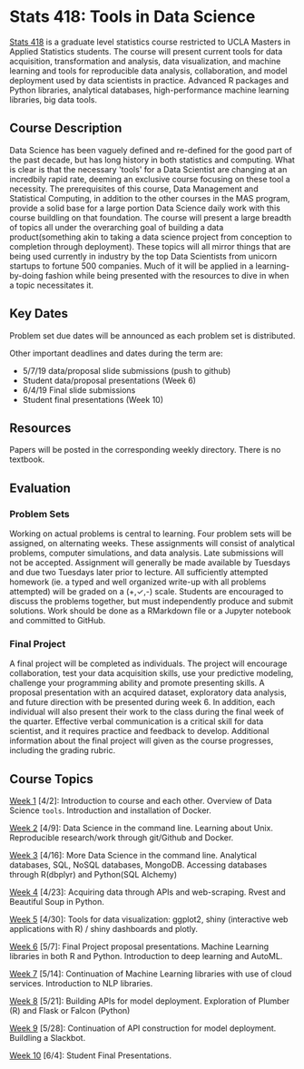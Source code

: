 # Stats 418: Tools in Data Science

[Stats 418](https://sa.ucla.edu/ro/Public/SOC/Results/ClassDetail?term_cd=19S&subj_area_cd=STATS%20%20&crs_catlg_no=0418%20%20%20%20&class_id=663636200&class_no=%20001%20%20) is a graduate level statistics course restricted to UCLA Masters in Applied Statistics students. The course will present current tools for data acquisition, transformation and analysis, data visualization, and machine learning and tools for reproducible data analysis, collaboration, and model deployment used by data scientists in practice. Advanced R packages and Python libraries, analytical databases, high-performance machine learning libraries, big data tools. 

## Course Description
Data Science has been vaguely defined and re-defined for the good part of the past decade, but has long history in both statistics and computing. What is clear is that the necessary 'tools' for a Data Scientist are changing at an incredbily rapid rate, deeming an exclusive course focusing on these tool a necessity. The prerequisites of this course, Data Management and Statistical Computing, in addition to the other courses in the MAS program, provide a solid base for a large portion Data Science daily work with this course buildling on that foundation.  The course will present a large breadth of topics all under the overarching goal of building a data product(something akin to taking a data science project from conception to completion through deployment). These topics will all mirror things that are being used currently in industry by the top Data Scientists from unicorn startups to fortune 500 companies. Much of it will be applied in a learning-by-doing fashion while being presented with the resources to dive in when a topic necessitates it.

## Key Dates

Problem set due dates will be announced as each problem set is distributed. 

Other important deadlines and dates during the term are: 

* 5/7/19 data/proposal slide submissions (push to github)
* Student data/proposal presentations (Week 6)
* 6/4/19 Final slide submissions
* Student final presentations (Week 10)

## Resources

Papers will be posted in the corresponding weekly directory. There is no textbook.

## Evaluation

### Problem Sets

Working on actual problems is central to learning. Four problem sets will be assigned, on alternating weeks. These assignments will consist of analytical problems, computer simulations, and data analysis. Late submissions will not be accepted. Assignment will generally be made available by Tuesdays and due two Tuesdays later prior to lecture. All sufficiently attempted homework (ie. a typed and well organized write-up with all problems attempted) will be graded on a (+,✓,-) scale. Students are encouraged to discuss the problems together, but must independently produce and submit solutions. Work should be done as a RMarkdown file or a Jupyter notebook and committed to GitHub. 

### Final Project

A final project will be completed as individuals. The project will encourage collaboration, test your data acquisition skills, use your predictive modeling, challenge your programming ability and promote presenting skills. A proposal presentation with an acquired dataset, exploratory data analysis, and future direction with be presented during week 6.  In addition, each individual will also present their work to the class during the final week of the quarter. Effective verbal communication is a critical skill for data scientist, and it requires practice and feedback to develop. Additional information about the final project will given as the course progresses, including the grading rubric. 

## Course Topics

[Week 1](https://github.com/natelangholz/stat418-tools-in-datascience/tree/master/week-1) \[4/2\]: Introduction to course and each other. Overview of Data Science `tools`. Introduction and installation of Docker. 

[Week 2](https://github.com/natelangholz/stat418-tools-in-datascience/tree/master/week-2) \[4/9\]: Data Science in the command line. Learning about Unix. Reproducible research/work through git/Github and Docker.

[Week 3](https://github.com/natelangholz/stat418-tools-in-datascience/tree/master/week-3) \[4/16\]:  More Data Science in the command line. Analytical databases, SQL, NoSQL databases, MongoDB. Accessing databases through R(dbplyr) and Python(SQL Alchemy) 

[Week 4](https://github.com/natelangholz/stat418-tools-in-datascience/tree/master/week-4) \[4/23\]: Acquiring data through APIs and web-scraping. Rvest and Beautiful Soup in Python.

[Week 5](https://github.com/natelangholz/stat418-tools-in-datascience/tree/master/week-5) \[4/30\]: Tools for data visualization: ggplot2, shiny (interactive web applications with R) / shiny dashboards and plotly. 

[Week 6](https://github.com/natelangholz/stat418-tools-in-datascience/tree/master/week-6) \[5/7\]: Final Project proposal presentations. Machine Learning libraries in both R and Python. Introduction to deep learning and AutoML.

[Week 7](https://github.com/natelangholz/stat418-tools-in-datascience/tree/master/week-7) \[5/14\]: Continuation of Machine Learning libraries with use of cloud services. Introduction to NLP libraries.

[Week 8](https://github.com/natelangholz/stat418-tools-in-datascience/tree/master/week-8) \[5/21\]: Building APIs for model deployment. Exploration of Plumber (R) and Flask or Falcon (Python)  

[Week 9](https://github.com/natelangholz/stat418-tools-in-datascience/tree/master/week-9) \[5/28\]: Continuation of API construction for model deployment. Buildling a Slackbot.

[Week 10](https://github.com/natelangholz/stat418-tools-in-datascience/tree/master/week-10) \[6/4\]: Student Final Presentations. 


